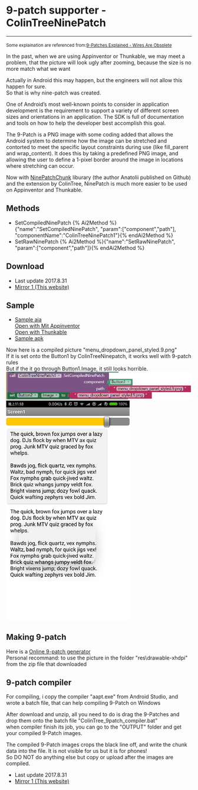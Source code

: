 # 9-patch supporter - ColinTreeNinePatch

---

<small>Some explaination are referenced from:[9-Patches Explained - Wires Are Obsolete](http://wiresareobsolete.com/2010/06/9-patches/)</small>

In the past, when we are using Appinventor or Thunkable, we may meet a problem, that the picture will look ugly after zooming, because the size is no more match what we want  

Actually in Android this may happen, but the engineers will not allow this happen for sure.  
So that is why nine-patch was created.

One of Android’s most well-known points to consider in application development is the requirement to support a variety of different screen sizes and orientations in an application. The SDK is full of documentation and tools on how to help the developer best accomplish this goal.

The 9-Patch is a PNG image with some coding added that allows the Android system to determine how the image can be stretched and contorted to meet the specific layout constraints during use (like fill_parent and wrap_content).  It does this by taking a predefined PNG image, and allowing the user to define a 1-pixel border around the image in locations where stretching can occur.

Now with [NinePatchChunk](https://github.com/Anatolii/NinePatchChunk) liburary (the author Anatolii published on Github) and the extension by ColinTree, NinePatch is much more easier to be used on Appinventor and Thunkable. 

## Methods

* SetCompiledNinePatch
  {% Ai2Method %}{"name":"SetCompiledNinePatch", "param":["component","path"], "componentName":"ColinTreeNinePatch1"}{% endAi2Method %}
* SetRawNinePatch
  {% Ai2Method %}{"name":"SetRawNinePatch", "param":["component","path"]}{% endAi2Method %}

## Download

* Last update 2017.8.31
* <a href="/aix/cn.colintree.aix.ColinTreeNinePatch.aix" target="_blank">Mirror 1 (This website)</a>

## Sample

* [Sample aia](https://github.com/ColinTree/aix_colintree_cn/releases/download/ColinTreeNinePatchTest/ColinTreeNinePatch_en.aia)  
  [Open with Mit Appinventor](http://ai2.appinventor.mit.edu/?repo=aix.colintree.cn/templates/ColinTreeNinePatchTesten/ColinTreeNinePatchTesten.asc)  
  [Open with Thunkable](http://app.thunkable.com/?repo=aix.colintree.cn/templates/ColinTreeNinePatchTesten/ColinTreeNinePatchTesten.asc)
* [Sample apk](https://github.com/ColinTree/aix_colintree_cn/releases/download/ColinTreeNinePatchTest/ColinTreeNinePatch_en.apk)  

Now here is a compiled picture "menu_dropdown_panel_styled.9.png"  
If it is set onto the Button1 by ColinTreeNinepatch, it works well with 9-patch rules  
But if the it go through Button1.Image, it still looks horrible.
![](../images/ColinTreeNinePatch/aiaRuntimeCode.png)  
![](../images/ColinTreeNinePatch/aiaRuntimeScreenshot.png)

## Making 9-patch

Here is a [Online 9-patch generator](https://romannurik.github.io/AndroidAssetStudio/nine-patches.html)  
Personal recommand: to use the picture in the folder "res\drawable-xhdpi\" from the zip file that downloaded

## 9-patch compiler

For compiling, i copy the compiler "aapt.exe" from Android Studio, and wrote a batch file, that can help compiling 9-Patch on Windows  

After download and unzip, all you need to do is drag the 9-Patches and drop them onto the batch file "ColinTree_9patch_compiler.bat"  
when compiler finish its job, you can go to the "OUTPUT" folder and get your compiled 9-Patch images.  

The compiled 9-Patch images crops the black line off, and write the chunk data into the file. It is not visible for us but it is for phones!  
So DO NOT do anything else but copy or upload after the images are compiled.

* Last update 2017.8.31
* <a href="/aix/ColinTree_9patch_compiler.zip" target="_blank">Mirror 1 (This website)</a>
